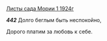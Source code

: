 
[Листы сада Мории 1 1924г](https://127.0.0.1:4002/agni/1924)

___442___
Долго беглым быть неспокойно,   

Дорого платим за любовь к себе.   

